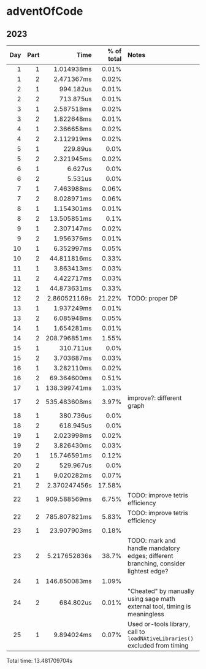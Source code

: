 # adventOfCode
## 2023
|Day|Part|Time|% of total|Notes|
|--:|--:|--:|--:|:--|
| 1 | 1 | 1.014938ms | 0.01% |
| 1 | 2 | 2.471367ms | 0.02% |
| 2 | 1 | 994.182us | 0.01% |
| 2 | 2 | 713.875us | 0.01% |
| 3 | 1 | 2.587518ms | 0.02% |
| 3 | 2 | 1.822648ms | 0.01% |
| 4 | 1 | 2.366658ms | 0.02% |
| 4 | 2 | 2.112919ms | 0.02% |
| 5 | 1 | 229.89us | 0.0% |
| 5 | 2 | 2.321945ms | 0.02% |
| 6 | 1 | 6.627us | 0.0% |
| 6 | 2 | 5.531us | 0.0% |
| 7 | 1 | 7.463988ms | 0.06% |
| 7 | 2 | 8.028971ms | 0.06% |
| 8 | 1 | 1.154301ms | 0.01% |
| 8 | 2 | 13.505851ms | 0.1% |
| 9 | 1 | 2.307147ms | 0.02% |
| 9 | 2 | 1.956376ms | 0.01% |
| 10 | 1 | 6.352997ms | 0.05% |
| 10 | 2 | 44.811816ms | 0.33% |
| 11 | 1 | 3.863413ms | 0.03% |
| 11 | 2 | 4.422717ms | 0.03% |
| 12 | 1 | 44.873631ms | 0.33% |
| 12 | 2 | 2.860521169s | 21.22% | TODO: proper DP
| 13 | 1 | 1.937249ms | 0.01% |
| 13 | 2 | 6.085948ms | 0.05% |
| 14 | 1 | 1.654281ms | 0.01% |
| 14 | 2 | 208.796851ms | 1.55% |
| 15 | 1 | 310.711us | 0.0% |
| 15 | 2 | 3.703687ms | 0.03% |
| 16 | 1 | 3.282110ms | 0.02% |
| 16 | 2 | 69.364600ms | 0.51% |
| 17 | 1 | 138.399741ms | 1.03% |
| 17 | 2 | 535.483608ms | 3.97% | improve?: different graph
| 18 | 1 | 380.736us | 0.0% |
| 18 | 2 | 618.945us | 0.0% |
| 19 | 1 | 2.023998ms | 0.02% |
| 19 | 2 | 3.826430ms | 0.03% |
| 20 | 1 | 15.746591ms | 0.12% |
| 20 | 2 | 529.967us | 0.0% |
| 21 | 1 | 9.020282ms | 0.07% |
| 21 | 2 | 2.370247456s | 17.58% |
| 22 | 1 | 909.588569ms | 6.75% | TODO: improve tetris efficiency
| 22 | 2 | 785.807821ms | 5.83% | TODO: improve tetris efficiency
| 23 | 1 | 23.907903ms | 0.18% |
| 23 | 2 | 5.217652836s | 38.7% | TODO: mark and handle mandatory edges; different branching, consider lightest edge?
| 24 | 1 | 146.850083ms | 1.09% |
| 24 | 2 | 684.802us | 0.01% | "Cheated" by manually using sage math external tool, timing is meaningless
| 25 | 1 | 9.894024ms | 0.07% | Used or-tools library, call to `loadNAtiveLibraries()` excluded from timing

Total time: 13.481709704s
